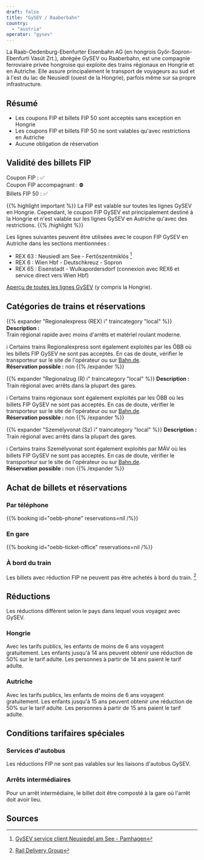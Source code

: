 ```yaml
---
draft: false
title: "GySEV / Raaberbahn"
country:
  - "austria"
operator: "gysev"
---
```


La Raab-Oedenburg-Ebenfurter Eisenbahn AG (en hongrois Győr-Sopron-Ebenfurti Vasút Zrt.), abrégée GySEV ou Raaberbahn, est une compagnie ferroviaire privée hongroise qui exploite des trains régionaux en Hongrie et en Autriche. Elle assure principalement le transport de voyageurs au sud et à l'est du lac de Neusiedl (ouest de la Hongrie), parfois même sur sa propre infrastructure.

## Résumé

- Les coupons FIP et billets FIP 50 sont acceptés sans exception en Hongrie
- Les coupons FIP et billets FIP 50 ne sont valables qu'avec restrictions en Autriche
- Aucune obligation de réservation

## Validité des billets FIP

Coupon FIP : ✅ \
Coupon FIP accompagnant : ⛔ \
Billets FIP 50 : ✅

{{% highlight important %}}
La FIP est valable sur toutes les lignes GySEV en Hongrie. Cependant, le coupon FIP GySEV est principalement destiné à la Hongrie et n'est valable sur les lignes GySEV en Autriche qu'avec des restrictions.
{{% /highlight %}}

Les lignes suivantes peuvent être utilisées avec le coupon FIP GySEV en Autriche dans les sections mentionnées :

- REX 63 : Neusiedl am See - Fertőszentmiklós [^2]
- REX 6 : Wien Hbf - Deutschkreuz - Sopron
- REX 65 : Eisenstadt - Wulkapordersdorf (connexion avec REX6 et service direct vers Wien Hbf)

[Aperçu de toutes les lignes GySEV](https://www2.GySEV.hu/de/vasutvonalak) (y compris la Hongrie).

## Catégories de trains et réservations

{{% expander "Regionalexpress (REX) ℹ️" traincategory "local" %}}
**Description :** \
Train régional rapide avec moins d'arrêts et matériel roulant moderne.

ℹ️ Certains trains Regionalexpress sont également exploités par les ÖBB où les billets FIP GySEV ne sont pas acceptés. En cas de doute, vérifier le transporteur sur le site de l'opérateur ou sur [Bahn.de](https://int.bahn.de/fr/). \
**Réservation possible :** non
{{% /expander %}}

{{% expander "Regionalzug (R) ℹ️" traincategory "local" %}}
**Description :** \
Train régional avec arrêts dans la plupart des gares.

ℹ️ Certains trains régionaux sont également exploités par les ÖBB où les billets FIP GySEV ne sont pas acceptés. En cas de doute, vérifier le transporteur sur le site de l'opérateur ou sur [Bahn.de](https://int.bahn.de/fr/). \
**Réservation possible :** non
{{% /expander %}}

{{% expander "Személyvonat (Sz) ℹ️" traincategory "local" %}}
**Description :** \
Train régional avec arrêts dans la plupart des gares.

ℹ️ Certains trains Személyvonat sont également exploités par MÁV où les billets FIP GySEV ne sont pas acceptés. En cas de doute, vérifier le transporteur sur le site de l'opérateur ou sur [Bahn.de](https://int.bahn.de/fr/). \
**Réservation possible :** non
{{% /expander %}}

## Achat de billets et réservations

### Par téléphone

{{% booking id="oebb-phone" reservations=nil /%}}

### En gare

{{% booking id="oebb-ticket-office" reservations=nil /%}}

### À bord du train

Les billets avec réduction FIP ne peuvent pas être achetés à bord du train. [^1]

## Réductions

Les réductions diffèrent selon le pays dans lequel vous voyagez avec GySEV.

### Hongrie

Avec les tarifs publics, les enfants de moins de 6 ans voyagent gratuitement. Les enfants jusqu'à 14 ans peuvent obtenir une réduction de 50% sur le tarif adulte. Les personnes à partir de 14 ans paient le tarif adulte.

### Autriche

Avec les tarifs publics, les enfants de moins de 6 ans voyagent gratuitement. Les enfants jusqu'à 15 ans peuvent obtenir une réduction de 50% sur le tarif adulte. Les personnes à partir de 15 ans paient le tarif adulte.

## Conditions tarifaires spéciales

### Services d'autobus

Les réductions FIP ne sont pas valables sur les liaisons d'autobus GySEV.

### Arrêts intermédiaires

Pour un arrêt intermédiaire, le billet doit être composté à la gare où l'arrêt doit avoir lieu.

## Sources

[^1]: [Rail Delivery Group](https://www.raildeliverygroup.com/rst/europe-and-fip.html#Tips)

[^2]: [GySEV service client Neusiedel am See - Pamhagen](https://github.com/fipguide/fipguide.github.io/issues/278)
